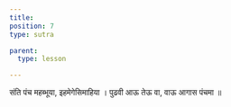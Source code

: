 ```yaml
---
title: 
position: 7
type: sutra

parent:
  type: lesson

---
```


संति पंच महब्भूया, इहमेगेसिमाहिया ।
पुढवी आऊ तेऊ वा, वाऊ आगास पंचमा ॥